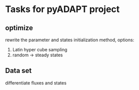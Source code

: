 # Tasks for pyADAPT project

## optimize

rewrite the parameter and states initialization method, options:

1. Latin hyper cube sampling
2. random -> steady states

## Data set

differentiate fluxes and states

